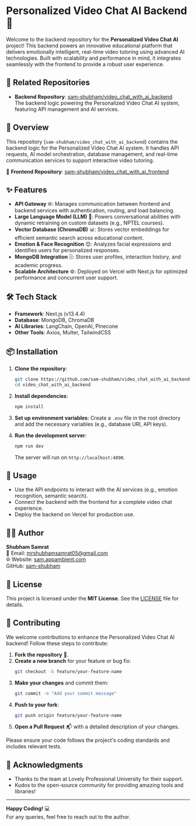 # Personalized Video Chat AI Backend 🚀

Welcome to the backend repository for the **Personalized Video Chat AI** project! This backend powers an innovative educational platform that delivers emotionally intelligent, real-time video tutoring using advanced AI technologies. Built with scalability and performance in mind, it integrates seamlessly with the frontend to provide a robust user experience.

## 🔗 Related Repositories

- **Backend Repository**: [sam-shubham/video_chat_with_ai_backend](https://github.com/sam-shubham/video_chat_with_ai_backend)  
  The backend logic powering the Personalized Video Chat AI system, featuring API management and AI services.

## 📖 Overview

This repository (`sam-shubham/video_chat_with_ai_backend`) contains the backend logic for the Personalized Video Chat AI system. It handles API requests, AI model orchestration, database management, and real-time communication services to support interactive video tutoring.

🔗 **Frontend Repository**: [sam-shubham/video_chat_with_ai_frontend](https://github.com/sam-shubham/video_chat_with_ai_frontend)

## ✨ Features

- **API Gateway** 🌐: Manages communication between frontend and backend services with authentication, routing, and load balancing.
- **Large Language Model (LLM)** 🧠: Powers conversational abilities with dynamic retraining on custom datasets (e.g., NPTEL courses).
- **Vector Database (ChromaDB)** 📊: Stores vector embeddings for efficient semantic search across educational content.
- **Emotion & Face Recognition** 😊: Analyzes facial expressions and identifies users for personalized responses.
- **MongoDB Integration** 🗄️: Stores user profiles, interaction history, and academic progress.
- **Scalable Architecture** ⚙️: Deployed on Vercel with Next.js for optimized performance and concurrent user support.

## 🛠️ Tech Stack

- **Framework**: Next.js (v13.4.4)
- **Database**: MongoDB, ChromaDB
- **AI Libraries**: LangChain, OpenAI, Pinecone
- **Other Tools**: Axios, Multer, TailwindCSS

## 📦 Installation

1. **Clone the repository**:

   ```bash
   git clone https://github.com/sam-shubham/video_chat_with_ai_backend.git
   cd video_chat_with_ai_backend
   ```

2. **Install dependencies**:

   ```bash
   npm install
   ```

3. **Set up environment variables**:
   Create a `.env` file in the root directory and add the necessary variables (e.g., database URI, API keys).

4. **Run the development server**:
   ```bash
   npm run dev
   ```
   The server will run on `http://localhost:4090`.

## 📝 Usage

- Use the API endpoints to interact with the AI services (e.g., emotion recognition, semantic search).
- Connect the backend with the frontend for a complete video chat experience.
- Deploy the backend on Vercel for production use.

## 👨‍💻 Author

**Shubham Samrat**  
📧 Email: [mrshubhamsamrat05@gmail.com](mailto:mrshubhamsamrat05@gmail.com)  
🌐 Website: [sam.appambient.com](https://sam.appambient.com)  
GitHub: [sam-shubham](https://github.com/sam-shubham)

## 📜 License

This project is licensed under the **MIT License**. See the [LICENSE](LICENSE) file for details.

## 🤝 Contributing

We welcome contributions to enhance the Personalized Video Chat AI backend! Follow these steps to contribute:

1. **Fork the repository** 🍴.
2. **Create a new branch** for your feature or bug fix:
   ```bash
   git checkout -b feature/your-feature-name
   ```
3. **Make your changes** and commit them:
   ```bash
   git commit -m "Add your commit message"
   ```
4. **Push to your fork**:
   ```bash
   git push origin feature/your-feature-name
   ```
5. **Open a Pull Request** 📬 with a detailed description of your changes.

Please ensure your code follows the project's coding standards and includes relevant tests.

## 🌟 Acknowledgments

- Thanks to the team at Lovely Professional University for their support.
- Kudos to the open-source community for providing amazing tools and libraries!

---

**Happy Coding!** 💻  
For any queries, feel free to reach out to the author.
